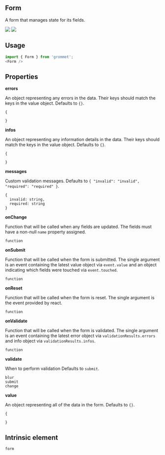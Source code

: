 ## Form
A form that manages state for its fields.

[![](https://cdn-images-1.medium.com/fit/c/120/120/1*TD1P0HtIH9zF0UEH28zYtw.png)](https://storybook.grommet.io/?selectedKind=Input-Form&full=0&stories=1&panelRight=0) [![](https://codesandbox.io/static/img/play-codesandbox.svg)](https://codesandbox.io/s/github/grommet/grommet-sandbox?initialpath=/form&module=%2Fsrc%2FForm.js)
## Usage

```javascript
import { Form } from 'grommet';
<Form />
```

## Properties

**errors**

An object representing any errors in the data. Their keys should
        match the keys in the value object. Defaults to `{}`.

```
{

}
```

**infos**

An object representing any information details in the data.
        Their keys should match the keys in the value object. Defaults to `{}`.

```
{

}
```

**messages**

Custom validation messages. Defaults to `{
  "invalid": "invalid",
  "required": "required"
}`.

```
{
  invalid: string,
  required: string
}
```

**onChange**

Function that will be called when any fields are updated.
      The fields must have a non-null `name` property assigned.

```
function
```

**onSubmit**

Function that will be called when the form is submitted. The
      single argument is an event containing the latest value object
      via `event.value` and an object indicating which fields were
      touched via `event.touched`.

```
function
```

**onReset**

Function that will be called when the form is reset. The
      single argument is the event provided by react.

```
function
```

**onValidate**

Function that will be called when the form is validated. The
      single argument is an event containing the latest error object
      via `validationResults.errors` and info object via 
      `validationResults.infos`.

```
function
```

**validate**

When to perform validation Defaults to `submit`.

```
blur
submit
change
```

**value**

An object representing all of the data in the form. Defaults to `{}`.

```
{

}
```
  
## Intrinsic element

```
form
```